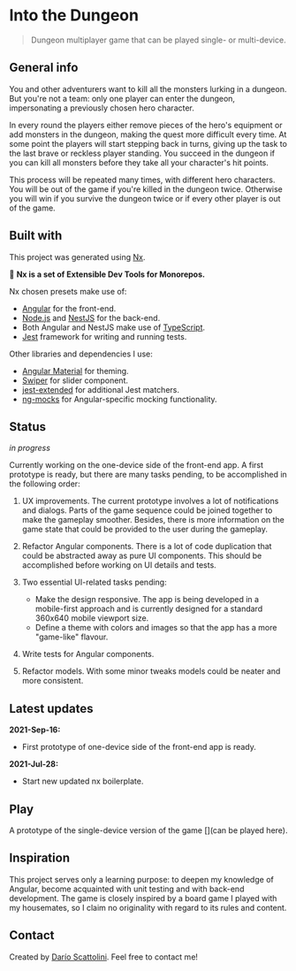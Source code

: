 # Into the Dungeon

> Dungeon multiplayer game that can be played single- or multi-device.

## General info

You and other adventurers want to kill all the monsters lurking in a dungeon.
But you're not a team: only one player can enter the dungeon, impersonating a
previously chosen hero character.

In every round the players either remove pieces of the hero's equipment or add
monsters in the dungeon, making the quest more difficult every time. At some
point the players will start stepping back in turns, giving up the task to the
last brave or reckless player standing. You succeed in the dungeon if you can
kill all monsters before they take all your character's hit points.

This process will be repeated many times, with different hero characters. You
will be out of the game if you're killed in the dungeon twice. Otherwise you
will win if you survive the dungeon twice or if every other player is out of
the game.

## Built with

This project was generated using [Nx](https://nx.dev).

🔎 **Nx is a set of Extensible Dev Tools for Monorepos.**

Nx chosen presets make use of:

* [Angular](https://angular.io/) for the front-end.
* [Node.js](https://nodejs.org/) and [NestJS](https://nestjs.com/) for the back-end.
* Both Angular and NestJS make use of [TypeScript](https://www.typescriptlang.org/).
* [Jest](https://jestjs.io/) framework for writing and running tests.

Other libraries and dependencies I use:

* [Angular Material](https://material.angular.io/) for theming.
* [Swiper](https://swiperjs.com/) for slider component.
* [jest-extended](https://github.com/jest-community/jest-extended) for additional Jest matchers.
* [ng-mocks](https://ng-mocks.sudo.eu/) for Angular-specific mocking functionality.

## Status

_in progress_

Currently working on the one-device side of the front-end app. A first prototype
is ready, but there are many tasks pending, to be accomplished in the following
order:

1. UX improvements. The current prototype involves a lot of notifications and
dialogs. Parts of the game sequence could be joined together to make the gameplay
smoother. Besides, there is more information on the game state that could be
provided to the user during the gameplay.

2. Refactor Angular components. There is a lot of code duplication that could be
abstracted away as pure UI components. This should be accomplished before working
on UI details and tests.

3. Two essential UI-related tasks pending:

    * Make the design responsive. The app is being developed in a mobile-first
approach and is currently designed for a standard 360x640 mobile viewport size.
    * Define a theme with colors and images so that the app has a more "game-like"
flavour.

4. Write tests for Angular components.

5. Refactor models. With some minor tweaks models could be neater and more
consistent.

## Latest updates

**2021-Sep-16:**

* First prototype of one-device side of the front-end app is ready.

**2021-Jul-28:**

* Start new updated nx boilerplate.

## Play

A prototype of the single-device version of the game [](can be played here).

## Inspiration

This project serves only a learning purpose: to deepen my knowledge of Angular,
become acquainted with unit testing and with back-end development.
The game is closely inspired by a board game I played with my housemates, so I
claim no originality with regard to its rules and content. 

## Contact

Created by [Darío Scattolini](https://darioscattolini.github.io). Feel free to
contact me!
